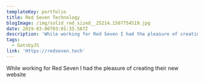 ```yaml
---
templateKey: portfolio
title: Red Seven Technology
blogImage: /img/solid_red_sized__25214.1507754519.jpg
date: 2019-03-06T03:01:33.587Z
description: 'While working for Red Seven I had the pleasure of creating their new website '
tags:
  - GatsbyJS
link: 'Https://redseven.tech'
---
```

While working for Red Seven I had the pleasure of creating their new website
